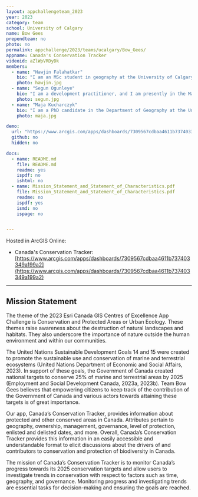```yaml
---
layout: appchallengeteam_2023
year: 2023
category: team
school: University of Calgary
name: Bow Gees
prependteam: no
photo: no 
permalink: appchallenge/2023/teams/ucalgary/Bow_Gees/
appname: Canada's Conservation Tracker
videoid: aZlWpVRDyDk
members:
  - name: "Hawjin Falahatkar"
    bio: "I am an MSc student in geography at the University of Calgary, and in my thesis, I identify and assess the physical features of urban public places that affect safety and equity for women in order to promote environmental gender inclusion employing ArcGIS Pro. To cover all multi-faceted aspects of gender-place relationships, I use multiple datasets. For instance, for features related to the ground surface material, I use aerial orthophotos; and for urban furniture, I use mobile LiDAR (Light Detection and Ranging) data, in both of which I automatically detect, classify, and map the features with the help of deep learning packages and models offered by ESRI-ArcGIS Pro. Also, outside of my academic life, I enjoy cooking, going to the gym, watching movies, socializing, and spending time in nature!"
    photo: hawjin.jpg
  - name: "Segun Ogunleye"
    bio: "I am a development practitioner, and I am presently in the Master of Geographical Information Systems (MGIS) program at the University of Calgary. My research topic is titled ‘Advancing Disability Inclusion Using Spatially Enabled Crowdsourced Data to Understand How Pedestrians Experience Barriers’. My interest is in the use of GIS techniques and models to ensure equitable decision-making in the fields of urban development planning and international development to ensure no one is left behind. I am an avid traveler and love outdoor sports."
    photo: segun.jpg
  - name: "Maja Kucharczyk"
    bio: "I am a PhD candidate in the Department of Geography at the University of Calgary. The overall goal of my doctoral research program is to evaluate drone-based pre- and post-disaster remote sensing as a tool to support disaster management. I enjoy the challenge of creating and communicating GIS workflows which strive to increase the efficiency and safety of disaster-related information extraction. I am currently developing an end-to-end workflow in ArcGIS Pro for automated post-storm roof damage detection and delineation using artificial intelligence (deep learning) and drone imagery. Outside of the university, I love reading, vegan cooking, and being in nature on my feet, bike, and skis."
    photo: maja.jpg

demo:
  url: "https://www.arcgis.com/apps/dashboards/7309567cdbaa4611b737403349a199a2"
  github: no
  hidden: no

docs:
  - name: README.md
    file: README.md
    readme: yes
    ispdf: no
    ishtml: no
  - name: Mission_Statement_and_Statement_of_Characteristics.pdf
    file: Mission_Statement_and_Statement_of_Characteristics.pdf
    readme: no
    ispdf: yes
    ismd: no
    ispage: no


---
```


Hosted in ArcGIS Online:

- Canada's Conservation Tracker: [https://www.arcgis.com/apps/dashboards/7309567cdbaa4611b737403349a199a2](https://www.arcgis.com/apps/dashboards/7309567cdbaa4611b737403349a199a2)

---

## Mission Statement
The theme of the 2023 Esri Canada GIS Centres of Excellence App Challenge is Conservation and Protected Areas or Urban Ecology. These themes raise awareness about the destruction of natural landscapes and habitats. They also underscore the importance of nature outside the human environment and within our communities.

The United Nations Sustainable Development Goals 14 and 15 were created to promote the sustainable use and conservation of marine and terrestrial ecosystems (United Nations Department of Economic and Social Affairs, 2023). In support of these goals, the Government of Canada created national targets to conserve 25% of marine and terrestrial areas by 2025 (Employment and Social Development Canada, 2023a, 2023b). Team Bow Gees believes that empowering citizens to keep track of the contribution of the Government of Canada and various actors towards attaining these targets is of great importance.

Our app, Canada’s Conservation Tracker, provides information about protected and other conserved areas in Canada. Attributes pertain to geography, ownership, management, governance, level of protection, enlisted and delisted dates, and more. Overall, Canada’s Conservation Tracker provides this information in an easily accessible and understandable format to elicit discussions about the drivers of and contributors to conservation and protection of biodiversity in Canada.

The mission of Canada’s Conservation Tracker is to monitor Canada’s progress towards its 2025 conservation targets and allow users to investigate trends in conservation with respect to factors such as time, geography, and governance. Monitoring progress and investigating trends are essential tasks for decision-making and ensuring the goals are reached.
